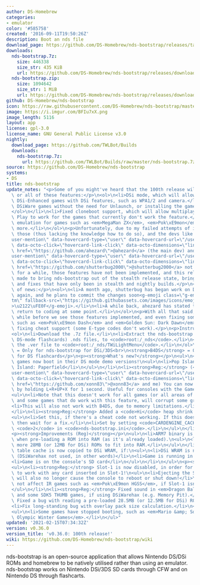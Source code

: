 ```yaml
---
author: DS-Homebrew
categories:
- emulator
color: '#585758'
created: '2016-09-11T19:50:26Z'
description: Boot an nds file
download_page: https://github.com/DS-Homebrew/nds-bootstrap/releases/tag/v0.36.0
downloads:
  nds-bootstrap.7z:
    size: 446338
    size_str: 435 KiB
    url: https://github.com/DS-Homebrew/nds-bootstrap/releases/download/v0.36.0/nds-bootstrap.7z
  nds-bootstrap.zip:
    size: 1094642
    size_str: 1 MiB
    url: https://github.com/DS-Homebrew/nds-bootstrap/releases/download/v0.36.0/nds-bootstrap.zip
github: DS-Homebrew/nds-bootstrap
icon: https://raw.githubusercontent.com/DS-Homebrew/nds-bootstrap/master/retail/assets/icon.bmp
image: https://i.imgur.com/BFIu7xX.png
image_length: 5116
layout: app
license: gpl-3.0
license_name: GNU General Public License v3.0
nightly:
  download_page: https://github.com/TWLBot/Builds
  downloads:
    nds-bootstrap.7z:
      url: https://github.com/TWLBot/Builds/raw/master/nds-bootstrap.7z
source: https://github.com/DS-Homebrew/nds-bootstrap
systems:
- DS
title: nds-bootstrap
update_notes: "<p>Some of you might've heard that the 100th release will bring one\
  \ or all of these features:</p>\n<ol>\n<li>DSi mode, which will allow:\n<ol>\n<li>Booting\
  \ DSi-Enhanced games with DSi features, such as WPA1/2 and camera.</li>\n<li>Booting\
  \ DSiWare games without the need for Unlaunch, or installing the game as a CIA.</li>\n\
  </ol>\n</li>\n<li>Fixed cloneboot support, which will allow multiplayer via Download\
  \ Play to work for the games that currently don't work the feature.</li>\n<li>Slot-2\
  \ emulation for games such as <em>MegaMan ZX</em>, <em>Pok\xE9mon</em> Gen 4, and\
  \ more.</li>\n</ol>\n<p>Unfortunately, due to my failed attempts of implementing\
  \ those (thus lacking the knowledge how to do so), and the devs like <a class=\"\
  user-mention\" data-hovercard-type=\"user\" data-hovercard-url=\"/users/ahezard/hovercard\"\
  \ data-octo-click=\"hovercard-link-click\" data-octo-dimensions=\"link_type:self\"\
  \ href=\"https://github.com/ahezard\">@ahezard</a> (the main dev) and <a class=\"\
  user-mention\" data-hovercard-type=\"user\" data-hovercard-url=\"/users/shutterbug2000/hovercard\"\
  \ data-octo-click=\"hovercard-link-click\" data-octo-dimensions=\"link_type:self\"\
  \ href=\"https://github.com/shutterbug2000\">@shutterbug2000</a> not being around\
  \ for a while, those features have not been implemented, and this release was solely\
  \ made to bring nds-bootstrap out of the stealth release state, bringing some features\
  \ and fixes that have only been in stealth and nightly builds.</p>\n<p>For a bit\
  \ of news:</p>\n<ol>\n<li>A month ago, shutterbug has began work on DSi mode once\
  \ again, and he plans to commit the changes soon<g-emoji class=\"g-emoji\" alias=\"\
  tm\" fallback-src=\"https://github.githubassets.com/images/icons/emoji/unicode/2122.png\"\
  >\u2122\uFE0F</g-emoji>.</li>\n<li>A while back, ahezard has stated that he will\
  \ return to coding at some point.</li>\n</ol>\n<p>With all that said, it'll be a\
  \ while before we see those features implemented, and even fixing some broken games,\
  \ such as <em>Pok\xE9mon Dash</em> and <em>Golden Sun: Dark Dawn</em>, as well as\
  \ fixing cheat support (some E-type codes don't work).</p>\n<p>Instructions:</p>\n\
  <ol>\n<li>Download the .7z file.</li>\n<li>Extract the nds-bootstrap (or B4DS, for\
  \ DS-mode flashcards) .nds files, to <code>root:/_nds</code>.</li>\n<li>Extract\
  \ the .ver file to <code>root:/_nds/TWiLightMenu</code>.</li>\n</ol>\n<p><strong>Reg</strong>\
  \ = Only for nds-bootstrap for DSi/3DS<br>\n<strong>B4DS</strong> = Only for nds-bootstrap\
  \ for DS flashcards</p>\n<p><strong>What's new?</strong></p>\n<ul>\n<li>Two DSiWare\
  \ games now boot in their DS mode demo versions!\n<ul>\n<li>Pop Island</li>\n<li>Pop\
  \ Island: Paperfield</li>\n</ul>\n</li>\n<li><strong>Reg:</strong> (<a class=\"\
  user-mention\" data-hovercard-type=\"user\" data-hovercard-url=\"/users/xonn83/hovercard\"\
  \ data-octo-click=\"hovercard-link-click\" data-octo-dimensions=\"link_type:self\"\
  \ href=\"https://github.com/xonn83\">@xonn83</a> and me) You can now swap the screens\
  \ by holding L+R+UP+X for 1 second. Useful for consoles with the GameBoy Macro mod.\n\
  <ul>\n<li>Note that this doesn't work for all games (or all areas of the game),\
  \ and some games that do work with this feature, will corrupt some graphics.</li>\n\
  <li>This will also not work with B4DS, due to memory limitations.</li>\n</ul>\n\
  </li>\n<li><strong>Reg:</strong> Added a <code>Hi</code> heap shrink setting.\n\
  <ul>\n<li>Set this, if there's a cheat code not working. If this does not fix it,\
  \ then wait for a fix.</li>\n<li>Set by setting <code>CARDENGINE_CACHED</code> to\
  \ <code>2</code> in <code>nds-bootstrap.ini</code>.</li>\n</ul>\n</li>\n</ul>\n\
  <p><strong>Improvements (Reg)</strong></p>\n<ul>\n<li>ARM7 binary is now stripped\
  \ when pre-loading a ROM into RAM (as it's already loaded).\n<ul>\n<li>This allows\
  \ more 28MB (or 12MB for DSi) ROMs to fit into RAM.</li>\n</ul>\n</li>\n<li>FAT\
  \ table cache is now copied to DSi WRAM, if:\n<ul>\n<li>DSi WRAM is not mirrored\
  \ (DSiWarehax not used, in other words)</li>\n<li>Game is running in DS mode</li>\n\
  <li>Game is on the console's SD card</li>\n</ul>\n</li>\n</ul>\n<p><strong>Bug fixes</strong></p>\n\
  <ul>\n<li><strong>Reg:</strong> Slot-1 is now disabled, in order for sleep mode\
  \ to work with any card inserted in Slot-1!\n<ul>\n<li>Ejecting the Slot-1 card\
  \ will also no longer cause the console to reboot or shut down!</li>\n<li>This does\
  \ not affect IR games such as <em>Pok\xE9mon HGSS</em>, if Slot-1 isn't empty.</li>\n\
  </ul>\n</li>\n<li><strong>Reg:</strong> Fixed sound in <em>Dragon Ball Z: Goku Densetsu</em>\
  \ and some SDK5 THUMB games, if using DSiWarehax (e.g. Memory Pit).</li>\n<li><strong>Reg:</strong>\
  \ Fixed a bug with reading a pre-loaded 28.5MB (or 12.5MB for DSi) ROM from RAM.</li>\n\
  <li>Fix long-standing bug with overlay pack size calculation.</li>\n</ul>\n<p><strong>Regression</strong></p>\n\
  <ul>\n<li>Some games have stopped booting, such as <em>Mario &amp; Sonic at the\
  \ Olympic Winter Games</em>.</li>\n</ul>"
updated: '2021-02-15T07:34:32Z'
version: v0.36.0
version_title: 'v0.36.0: 100th release!'
wiki: https://github.com/DS-Homebrew/nds-bootstrap/wiki
---
```

nds-bootstrap is an open-source application that allows Nintendo DS/DSi ROMs and homebrew to be natively utilised rather than using an emulator. nds-bootstrap works on Nintendo DSi/3DS SD cards through CFW and on Nintendo DS through flashcarts.